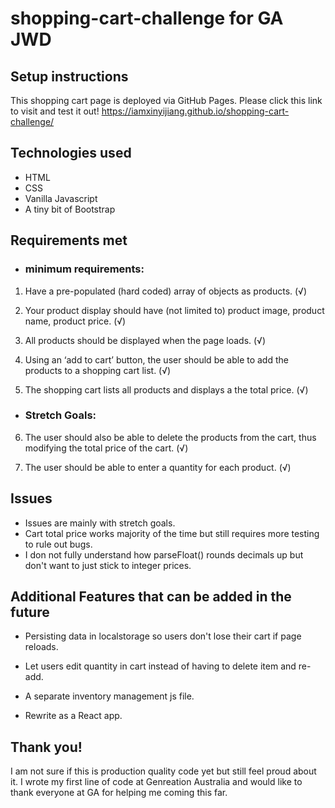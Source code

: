 # shopping-cart-challenge for GA JWD 

## Setup instructions
This shopping cart page is deployed via GitHub Pages. 
Please click this link to visit and test it out!
https://iamxinyijiang.github.io/shopping-cart-challenge/

## Technologies used
- HTML
- CSS
- Vanilla Javascript
- A tiny bit of Bootstrap

## Requirements met
- ### minimum requirements:
1. Have a pre-populated (hard coded) array of objects as products. (&radic;)

2. Your product display should have (not limited to) product image, product name, product price. (&radic;)

3. All products should be displayed when the page loads. (&radic;)

4. Using an ‘add to cart’ button, the user should be able to add the products to a shopping cart list. (&radic;)

5. The shopping cart lists all products and displays a the total price. (&radic;)

- ### Stretch Goals:
6. The user should also be able to delete the products from the cart, thus modifying the total price of the cart. (&radic;)

7. The user should be able to enter a quantity for each product. (&radic;)

## Issues
- Issues are mainly with stretch goals.
- Cart total price works majority of the time but still requires more testing to rule out bugs.
- I don not fully understand how parseFloat() rounds decimals up but don't want to just stick to integer prices.

## Additional Features that can be added in the future
- Persisting data in localstorage so users don't lose their cart if page reloads.

- Let users edit quantity in cart instead of having to delete item and re-add.

- A separate inventory management js file.

- Rewrite as a React app.

## Thank you!
I am not sure if this is production quality code yet but still feel proud about it. 
I wrote my first line of code at Genreation Australia and would like to thank everyone at GA for helping me coming this far.
